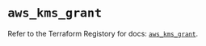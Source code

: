 # `aws_kms_grant`

Refer to the Terraform Registory for docs: [`aws_kms_grant`](https://registry.terraform.io/providers/hashicorp/aws/3.76.1/docs/resources/kms_grant).
